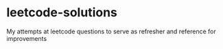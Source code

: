 # leetcode-solutions
My attempts at leetcode questions to serve as refresher and reference for improvements
